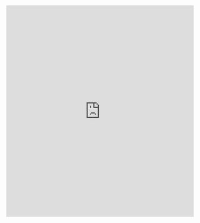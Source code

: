 <p><iframe allowfullscreen width="100%" height="569" class="google-slides-iframe" frameborder="0" scrolling="no" src="https://docs.google.com/presentation/d/e/2PACX-1vR8P5Mun5LIPDYynLy3YWeiei_Y4ebgaPLTtCwtC5foPyO7Ojsry2ooPaXogki8icRzj6xcCzcZDkGz/embed?start=false&amp;amp;loop=false&amp;amp;delayms=3000"></iframe></p>